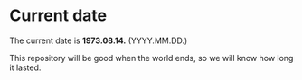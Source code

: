 # Current date

The current date is **1973.08.14.** (YYYY.MM.DD.)

This repository will be good when the world ends, so we will know how long it lasted.